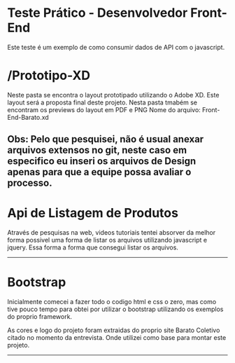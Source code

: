 # Teste Prático - Desenvolvedor Front-End
Este teste é um exemplo de como consumir dados de API
com o javascript.

# /Prototipo-XD

Neste pasta se encontra o layout prototipado utilizando
o Adobe XD. Este layout será a proposta final deste projeto.
Nesta pasta tmabém se encontram os previews do layout em PDF e PNG
Nome do arquivo: Front-End-Barato.xd

**Obs:** Pelo que pesquisei, não é usual anexar arquivos extensos no git,
neste caso em especifico eu inseri os arquivos de Design apenas para que
a equipe possa avaliar o processo.
----------------------------------------------------------------

# Api de Listagem de Produtos
Através de pesquisas na web, videos tutoriais tentei absorver da melhor
forma possivel uma forma de listar os arquivos utilizando javascript e jquery.
Essa forma a forma que consegui listar os arquivos.

----------------------------------------------------------------
# Bootstrap
Inicialmente comecei a fazer todo o codigo html e css o zero, mas como tive
pouco tempo para obtei por utilizar o bootstrap utilizando os exemplos do
proprio framework.

As cores e logo do projeto foram extraidas do proprio site Barato Coletivo citado
no momento da entrevista. Onde utilizei como base para montar este projeto.

----------------------------------------------------------------

